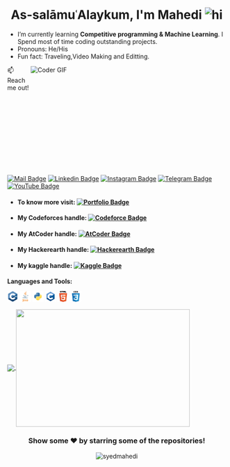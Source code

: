 <!-- [![MasterHead](https://media-exp3.licdn.com/dms/image/C4E16AQGDLURwP-MxHQ/profile-displaybackgroundimage-shrink_350_1400/0/1624432677770?e=1631750400&v=beta&t=0LohX99JFWfYQy8ZEmLiw3vcqpkR56mig0tvJ7gfNOM)](https://khushboogoel01.github.io) -->

<h1 align="center">As-salāmuʿAlaykum, I'm Mahedi <img src="https://user-images.githubusercontent.com/1303154/88677602-1635ba80-d120-11ea-84d8-d263ba5fc3c0.gif" width="28px" alt="hi"></h1>

<!-- - 🔭 I’m currently working on ... -->
- I’m currently learning **Competitive programming & Machine Learning**. I Spend most of time coding outstanding projects.
- Pronouns: He/His
- Fun fact: Traveling,Video Making and Editting.

<!-- - 👯 I’m looking to collaborate on ...
- 🤔 I’m looking for help with... -->
<!-- - 💬 Ask me about ... -->

<img align="right" alt="Coder GIF" height=250 width=450 src="https://media0.giphy.com/media/Ah3zHH7hvsSB2/200w.webp?cid=ecf05e47k1zvw05i1dhywenegyp0s949d48xsz8b8mgfv65n&rid=200w.webp&ct=g" />

:mailbox: Reach me out!

[![Mail Badge](https://img.shields.io/badge/-syedmahedi-c9231a?style=flat&labelColor=F62817&logo=gmail&logoColor=white)](mailto:syedmahedihasen207@gmail.com)
[![Linkedin Badge](https://img.shields.io/badge/-mahedi-1589FF?style=flat&labelColor=0e76a8&logo=linkedin&logoColor=white)](https://www.linkedin.com/in/syed-mahedi-hasen-aa07201b7/) 
[![Instagram Badge](https://img.shields.io/badge/-@syedmahedihasen-FF69B4?style=flat&labelColor=e84393&logo=instagram&logoColor=white)](https://instagram.com/syedmahedihasen)
[![Telegram Badge](https://img.shields.io/badge/syedmahedi-0a49c7?style=flat&labelColor=0063ff&logo=telegram&logoColor=white)](https://web.telegram.org/k/)
[![YouTube Badge](https://img.shields.io/badge/YouTube-f52222?style=flat&labelColor=ff0000&logo=youtube&logoColor=white)](https://www.youtube.com/channel/UC280xF_9_fVhv7IaoaJV17Q)

- #### To know more visit: [![Portfolio Badge](https://img.shields.io/badge/My_Portfolio-077d31?style=flat&labelColor=077d31&logo=websites&logoColor=white)](https://syedmahedi.github.io/portfolio.com/)
- #### My Codeforces handle: [![Codeforce Badge](https://img.shields.io/badge/Codeforces-ccf00?style=flat&labelColor=38a813&logo=codeforces&logoColor=white)](https://codeforces.com/profile/High__Hopes)
- #### My AtCoder handle: [![AtCoder Badge](https://img.shields.io/badge/AtCoder-f56016?style=flat&labelColor=f56016&logo=AtCoder&logoColor=white)](https://atcoder.jp/users/syed_mahedi)
- #### My Hackerearth handle: [![Hackerearth Badge](https://img.shields.io/badge/Hackerearth-033066?style=flat&labelColor=0550ab&logo=hackerearth&logoColor=white)](https://www.hackerearth.com/@syedmahedihasen207)
- #### My kaggle handle: [![Kaggle Badge](https://img.shields.io/badge/Kaggle-1698de?style=flat&labelColor=0c8296&logo=kaggle&logoColor=white)](https://www.kaggle.com/syedmahedi)


**Languages and Tools:**  

<code><img height="25" src="https://raw.githubusercontent.com/github/explore/80688e429a7d4ef2fca1e82350fe8e3517d3494d/topics/cpp/cpp.png"></code>
<code><img height="25" src="https://raw.githubusercontent.com/github/explore/80688e429a7d4ef2fca1e82350fe8e3517d3494d/topics/java/java.png"></code>
<code><img height="25" src="https://raw.githubusercontent.com/github/explore/80688e429a7d4ef2fca1e82350fe8e3517d3494d/topics/python/python.png"></code>
<code><img height="25" src="https://raw.githubusercontent.com/github/explore/80688e429a7d4ef2fca1e82350fe8e3517d3494d/topics/c/c.png"></code>
<code><img height="25" src="https://raw.githubusercontent.com/github/explore/80688e429a7d4ef2fca1e82350fe8e3517d3494d/topics/html/html.png"></code>
<code><img height="25" src="https://raw.githubusercontent.com/github/explore/80688e429a7d4ef2fca1e82350fe8e3517d3494d/topics/css/css.png"></code>


<a href="https://github.com/syedmahedi">
<img align="center" src="https://github-readme-stats.vercel.app/api?username=syedmahedi&amp;&amp;show_icons=true&amp;title_color=ffffff&amp;icon_color=39d353&amp;text_color=daf7dc&amp;bg_color=0d1117" style="max-width:100%;" width="350">
</a>
<a href="https://github.com/syedmahedi">
<img align="center" src="https://github-readme-stats.vercel.app/api/top-langs/?username=syedmahedi&amp;&amp;show_icons=true&amp;title_color=ffffff&amp;icon_color=39d353&amp;text_color=daf7dc&amp;bg_color=0d1117" style="max-width:100%;" width="400" height="270">
</a>


<div align="center">
  
### Show some ❤️ by starring some of the repositories!
  
</div>

<p align="center"> <img src="https://komarev.com/ghpvc/?username=syedmahedi&label=Profile%20views&color=7fd113&style=plastic" alt="syedmahedi" /> </p>
